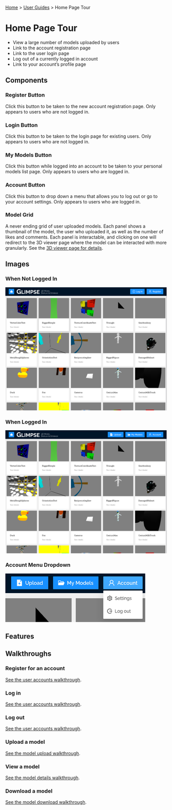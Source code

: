 [Home](../../README.md) > [User Guides](./User-Guide.md) > Home Page Tour

# Home Page Tour

- View a large number of models uploaded by users
- Link to the account registration page
- Link to the user login page
- Log out of a currently logged in account
- Link to your account’s profile page

## Components

### Register Button

Click this button to be taken to the new account registration page. Only appears to users who are not logged in.

### Login Button

Click this button to be taken to the login page for existing users. Only appears to users who are not logged in.

### My Models Button

Click this button while logged into an account to be taken to your personal models list page. Only appears to users who are logged in.

### Account Button

Click this button to drop down a menu that allows you to log out or go to your account settings. Only appears to users who are logged in.

### Model Grid

A never ending grid of user uploaded models. Each panel shows a thumbnail of the model, the user who uploaded it, as well as the number of likes and comments. Each panel is interactable, and clicking on one will redirect to the 3D viewer page where the model can be interacted with more granularly. See the [3D viewer page for details](./Viewers.md).

## Images

### When Not Logged In

![Home Page, without logging in](../images/Splash-Page-Logged-Out.png)

### When Logged In

![Home Page, after logging in](../images/Splash-Page-Logged-In.png)

### Account Menu Dropdown

![Account menu dropped down](../images/Account-Menu.png)

## Features

## Walkthroughs

### Register for an account

[See the user accounts walkthrough](./User-Accounts.md#register).

### Log in

[See the user accounts walkthrough](./User-Accounts.md#log-in).

### Log out

[See the user accounts walkthrough](./User-Accounts.md#log-out).

### Upload a model

[See the model upload walkthrough](./Model-Upload.md#walkthrough).

### View a model

[See the model details walkthrough](./Model-Details.md#model-interaction).

### Download a model

[See the model download walkthrough](./Model-Details.md#download-a-model).
